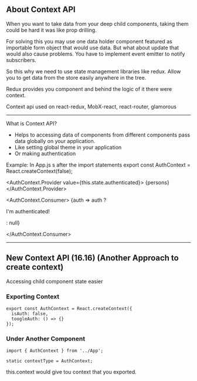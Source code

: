 ## About Context API
When you want to take data from your deep child components, taking them could be hard it was like prop drilling.

For solving this you may use one data holder component featured as importable form object that would use data. But what about update that would also cause problems. You have to implement event emitter to notify subscribers.

So this why we need to use state management libraries like redux.
Allow you to get data from the store easily anywhere in the tree.

Redux provides you <Provider /> component and behind the logic of it there were context.

Context api used on 
    react-redux, MobX-react, react-router, glamorous

------------------------------

What is Context API?
- Helps to accessing data of components from different components pass data globally on your application.
- Like setting global theme in your application
- Or making authentication

Example:
  In App.js s after the import statements
  export  const AuthContext = React.createContext(false);

<AuthContext.Provider value={this.state.authenticated}>
  {persons}
</AuthContext.Provider>

<AuthContext.Consumer>
  {auth => auth ? <p>I'm authenticated!</p> : null}

</AuthContext.Consumer>


------------------------------

## New Context API (16.16) (Another Approach to create context)
Accessing child component state easier

### Exporting Context

```
export const AuthContext = React.createContext({
  isAuth: false,
  toogleAuth: () => {}
});
```

### Under Another Component

```
import { AuthContext } from '../App';

static contextType = AuthContext;
```

this.context would give tou context that you exported.